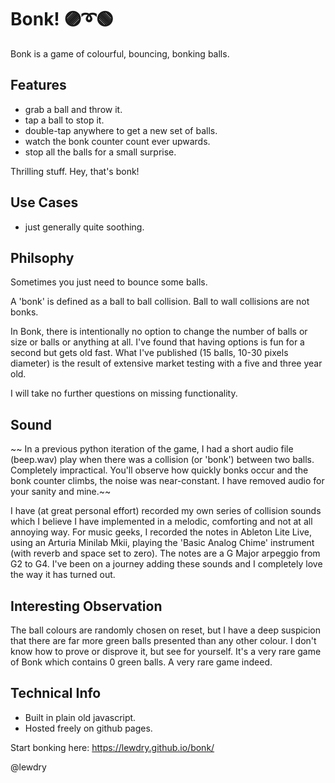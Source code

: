 # Bonk! 🟣➰🟢
Bonk is a game of colourful, bouncing, bonking balls.

## Features
* grab a ball and throw it. 
* tap a ball to stop it. 
* double-tap anywhere to get a new set of balls.
* watch the bonk counter count ever upwards. 
* stop all the balls for a small surprise. 

Thrilling stuff. Hey, that's bonk!

## Use Cases
* just generally quite soothing.

## Philsophy
Sometimes you just need to bounce some balls.

A 'bonk' is defined as a ball to ball collision. Ball to wall collisions are not bonks.

In Bonk, there is intentionally no option to change the number of balls or size or balls or anything at all. I've found that having options is fun for a second but gets old fast. What I've published (15 balls, 10-30 pixels diameter) is the result of extensive market testing with a five and three year old. 

I will take no further questions on missing functionality.

## Sound
~~ In a previous python iteration of the game, I had a short audio file (beep.wav) play when there was a collision (or 'bonk') between two balls. Completely impractical. You'll observe how quickly bonks occur and the bonk counter climbs, the noise was near-constant. I have removed audio for your sanity and mine.~~

I have (at great personal effort) recorded my own series of collision sounds which I believe I have implemented in a melodic, comforting and not at all annoying way. For music geeks, I recorded the notes in Ableton Lite Live, using an Arturia Minilab Mkii, playing the 'Basic Analog Chime' instrument (with reverb and space set to zero). The notes are a G Major arpeggio from G2 to G4. I've been on a journey adding these sounds and I completely love the way it has turned out.

## Interesting Observation
The ball colours are randomly chosen on reset, but I have a deep suspicion that there are far more green balls presented than any other colour. I don't know how to prove or disprove it, but see for yourself. It's a very rare game of Bonk which contains 0 green balls. A very rare game indeed.

## Technical Info
* Built in plain old javascript.
* Hosted freely on github pages.

Start bonking here: https://lewdry.github.io/bonk/

@lewdry
